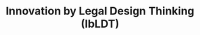 ---
id: "ibldt" # nochmal überlegen
method: "Seminar mit Übungsanteilen - 'Hands-On'-Seminar"
institution: "Fakultät für Rechtswissenschaft,  MIN-Fakultät, HUL , ISA-Zentrum, Refuge Law Clinic der UHH, Transferagentur UHH, Auxiliary AI GmbH"
title: "Innovation by Legal Design Thinking (IbLDT)"
title_project:
title_short: "IbLDT"
period: "Aug 24 ­­- Sep 25 (13 months)"
foerderlinie: "Fachübergreifende Data Literacy Education und Transferorientierte DLE"
round: "3"
lecture2go:
uhh_url: "https://www.hcl.uni-hamburg.de/ddlitlab/data-literacy-lehrlabor/dritte-foerderrunde/06-ibldt.html"
contributors:
mentor: "Anton Sefkow, Lukas Musumeci, Marten Borchers"
quote:
text: |
    ## Ausrichtung des Projekts

    Im Projekt wird das bestehende didaktische Szenario der letzten Runden kontinuierlich weiterentwickelt und durchgeführt. Zusätzlich wird eine Ausgründung des Projekts sowohl vorbereitet als auch durchgeführt. Hierfür werden unterschiedliche Finanzierungs- und Fördermöglichkeiten geprüft. Ein wesentlicher davon ist das Aufstellen einer tragfähigen und langfristigen Finanzplanung.

    ### Projektumsetzung
    
    Im Zeitraum von August bis Oktober 2024 befindet sich das Projekt in der Vorbereitungsphase, in der grundlegende Entscheidungen zur Ausgründung, wie die Wahl der Rechtsform und die Analyse von Fördermöglichkeiten, getroffen werden. Parallel dazu erfolgt der Ausbau des Netzwerks und administrative Vorbereitungen sowie die Einführung von Seminaren im Wintersemester.

    In der Durchführungs- und Weiterentwicklungsphase von November 2024 bis Februar 2025 werden die didaktischen Szenarien angepasst und weiterentwickelt. Der Gründungsprozess wird durch rechtliche Klarstellungen und verstärkte Akquise von Fördermitteln vorangetrieben.

    Die Gründung erfolgt im März 2025, begleitet von der Erledigung aller Gründungsformalitäten und der Antragstellung für Fördermittel sowie der Vorbereitung der Sommersemester-Seminare.

    Von April bis Juli 2025 liegt der Fokus auf der Lehr- und Geschäftsentwicklung. Dies umfasst die Optimierung der Lehrkonzepte, die Unternehmensentwicklung, die Sicherung von Fördermitteln und den Ausbau des Netzwerks.

    Abschließend findet im Juli 2025 die Evaluierung und Zukunftsplanung statt. Dies beinhaltet die Erstellung eines Rechenschaftsberichts, strategische Planungen für das kommende Jahr und den Aufbau einer Grundlage zur Eigenfinanzierung.

image: "https://www.hcl.uni-hamburg.de/17622225/studdigilab-patrick-perkins-unsplash-811f0918afdba72f827a0322117f6cd13850a44d.jpg"
image_credit: "Patrick Perkins / unsplash"
link_external: "https://www.forestautomation.de/"
stine: "WiSe 2023/24: Seminar https://www.stine.uni-hamburg.de/scripts/mgrqispi.dll?APPNAME=CampusNet&PRGNAME=COURSEDETAILS&ARGUMENTS=-N000000000000001,-N000605,-N0,-N387363563115615,-N387363563152616,-N0,-N0,-N3,-AcuaweYw7fzn6PZf6OoWt3SLyRgRJRQV6vdBFVWHyfSpfPWWTOURARSmUQZejQMPtcMWqef2dcBwMYoHeYWBNWMm67qApefGvHq5UPumCVkZHPSPURMPaPSW9HDwoYgowYY6JHzw-fBRPOunNmUn9OIHTH-RAOf6aOuPmcBfNrgRTOoBFYSo6RYGb7DFZRz55moRZCWpq7dAImWlj7ji9Qg5V3uphPZpLmoUMHjpvRWct3YywPqf6rMf97Q554MBtWjW54QoHO-HyxImkRqmprD5XQjPxVWfAVY5ZPdw6fDRoPN5L7WoVQjPJmfZzvU53eQLxVUKMWuWxHfadczc9xZU64oBjxjadvz6SWZLbYfHAPYALxUWt7qAPvuHexYL7YDZHcN6AczGNQfmlHDWofdGHYDmMPWVdeDVFf-U8mqRv7M5zOU5CQdRNxDZIVYFdOQpYRURPOYUefUV94uAprDUUYSpvVQot3Q5VRqWQmkZ37N5xRZHVeWH9vgLtQDwuvW5xPuAC3WPjVZLbPUWpYuPKV-HHcuA6eDKmmDeZmIRuVBRVYI5KPIPefdWUWkZHxqZePZfZ4DUUWoHTO-cAeqKpCfAsvUPLPYAARjnFWtN9PDmDcBLeVfyARB6QQz66vQmkmQmxvM5SQf6MeuHIOgiAWqZeWWPpHQHEQzR7HBwVWDH0OYAMeqUmQumFmuPargHsrM7A3WLWODwjRBAuxDoWOzlFQBG6W-HveZWEVYRYOzHSfIPNfYZtmWetPQLl"
---